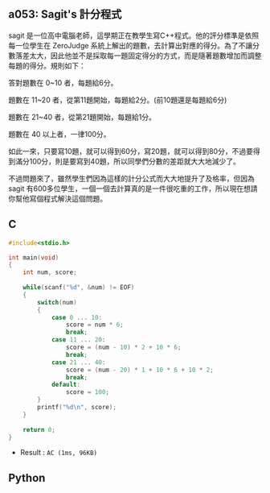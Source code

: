 ## a053: Sagit's 計分程式
sagit 是一位高中電腦老師，這學期正在教學生寫C++程式。他的評分標準是依照每一位學生在 ZeroJudge 系統上解出的題數，去計算出對應的得分。為了不讓分數落差太大，因此他並不是採取每一題固定得分的方式，而是隨著題數增加而調整每題的得分。規則如下：

答對題數在 0~10 者，每題給6分。

題數在 11~20 者，從第11題開始，每題給2分。(前10題還是每題給6分)

題數在 21~40 者，從第21題開始，每題給1分。

題數在 40 以上者，一律100分。

如此一來，只要寫10題，就可以得到60分，寫20題，就可以得到80分，不過要得到滿分100分，則是要寫到40題，所以同學們分數的差距就大大地減少了。 

不過問題來了，雖然學生們因為這樣的計分公式而大大地提升了及格率，但因為 sagit 有600多位學生，一個一個去計算真的是一件很吃重的工作，所以現在想請你幫他寫個程式解決這個問題。

## C
```C
#include<stdio.h>

int main(void)
{
	int num, score;
	
	while(scanf("%d", &num) != EOF)
	{
		switch(num)
		{
			case 0 ... 10:
				score = num * 6;
				break;
			case 11 ... 20:
				score = (num - 10) * 2 + 10 * 6;
				break;
			case 21 ... 40:
				score = (num - 20) * 1 + 10 * 6 + 10 * 2;
				break;
			default:
				score = 100;
		}
		printf("%d\n", score);
	}
	
	return 0;
}
```
 * Result : `AC (1ms, 96KB)`

## Python
